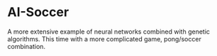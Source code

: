 # AI-Soccer
A more extensive example of neural networks combined with genetic algorithms. This time with a more complicated game, pong/soccer combination.
